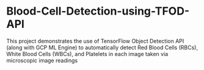 # Blood-Cell-Detection-using-TFOD-API
This project demonstrates the use of TensorFlow Object Detection API (along with GCP ML Engine) to automatically detect Red Blood Cells (RBCs), White Blood Cells (WBCs), and Platelets in each image taken via microscopic image readings
